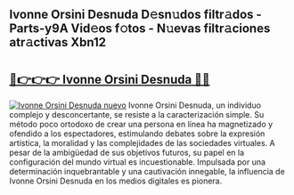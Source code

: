 ## Ivonne Orsini Desnuda D𝚎sn𝚞dos filtr𝚊dos - Parts-y9A Vid𝚎os f𝚘tos - N𝚞evas filtr𝚊ciones atr𝚊ctivas Xbn12

# <h2><a href="http://mb0hlmj.tromn.icu/?c=Ivonne+Orsini+Desnuda">🔗👉👉👉 Ivonne Orsini Desnuda 🔗🔗</a></h2>

[![Ivonne Orsini Desnuda nuevo](https://i.imgur.com/pEAQMta.gif)](http://mb0hlmj.tromn.icu/?c=Ivonne+Orsini+Desnuda)
Ivonne Orsini Desnuda, un individuo complejo y desconcertante, se resiste a la caracterización simple. Su método poco ortodoxo de crear una persona en línea ha magnetizado y ofendido a los espectadores, estimulando debates sobre la expresión artística, la moralidad y las complejidades de las sociedades virtuales. A pesar de la ambigüedad de sus objetivos futuros, su papel en la configuración del mundo virtual es incuestionable. Impulsada por una determinación inquebrantable y una cautivación innegable, la influencia de Ivonne Orsini Desnuda en los medios digitales es pionera.

